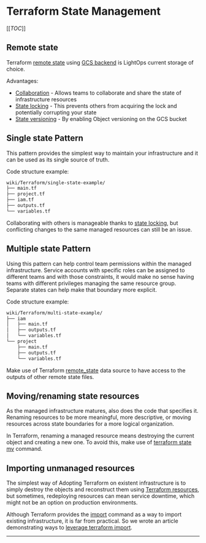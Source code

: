 # Terraform State Management

[[_TOC_]]

## Remote state

Terraform [remote state][1] using [GCS backend][2] is LightOps current storage of choice.

Advantages:

* [Collaboration][5] - Allows teams to collaborate and share the state of infrastructure resources
* [State locking][3] - This prevents others from acquiring the lock and potentially corrupting your state
* [State versioning][4] - By enabling Object versioning on the GCS bucket

## Single state Pattern

This pattern provides the simplest way to maintain your infrastructure and it can be used as its single source of truth.

Code structure example:

```bash
wiki/Terraform/single-state-example/
├── main.tf
├── project.tf
├── iam.tf
├── outputs.tf
└── variables.tf
```

Collaborating with others is manageable thanks to [state locking](https://www.terraform.io/docs/state/locking.html),
but conflicting changes to the same managed resources can still be an issue.

## Multiple state Pattern

Using this pattern can help control team permissions within the managed infrastructure. Service accounts with specific roles can be assigned to different teams and with those constraints, it would make no sense having teams with different privileges managing the same resource group. Separate states can help make that boundary more explicit.

Code structure example:

```bash
wiki/Terraform/multi-state-example/
├── iam
│   ├── main.tf
│   ├── outputs.tf
│   └── variables.tf
└── project
    ├── main.tf
    ├── outputs.tf
    └── variables.tf
```

Make use of Terraform [remote_state][6] data source to have access to the outputs of other remote state files.

## Moving/renaming state resources

As the managed infrastructure matures, also does the code that specifies it.
Renaming resources to be more meaningful, more descriptive, or moving resources across state boundaries for a more logical organization.

In Terraform, renaming a managed resource means destroying the current object and creating a new one. To avoid this, make use of [terraform state mv][7] command.

## Importing unmanaged resources

The simplest way of Adopting Terraform on existent infrastructure is to simply destroy the objects and reconstruct them using [Terraform resources][8], but sometimes, redeploying resources can mean service downtime, which might not be an option on production environments.

Although Terraform provides the [import][9] command as a way to import existing infrastructure, it is far from practical. So we wrote an article demonstrating ways to [leverage terraform import](leveraging-terraform-import.md).

---
[1]: https://www.terraform.io/docs/state/remote.html
[2]: https://www.terraform.io/docs/backends/types/gcs.html
[3]: https://www.terraform.io/docs/state/locking.html
[4]: https://cloud.google.com/storage/docs/object-versioning
[5]: https://www.terraform.io/docs/state/remote.html#delegation-and-teamwork
[6]: https://www.terraform.io/docs/providers/terraform/d/remote_state.html
[7]: https://www.terraform.io/docs/commands/state/mv.html
[8]: https://www.terraform.io/docs/configuration/resources.html
[9]: https://www.terraform.io/docs/import/index.html
